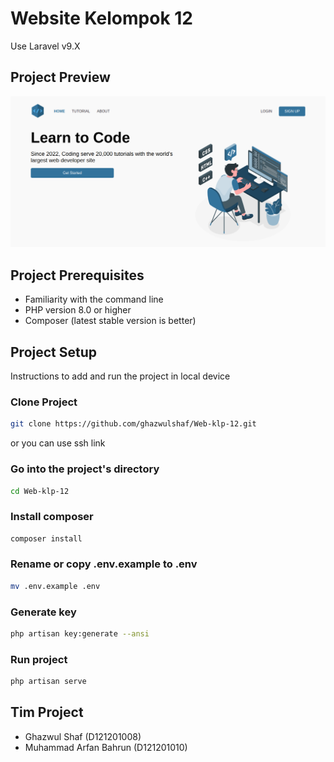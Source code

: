 # Website Kelompok 12
Use Laravel v9.X

## Project Preview
![Preview](/public/assets/screenshots/landing/home.png)

## Project Prerequisites
- Familiarity with the command line
- PHP version 8.0 or higher
- Composer (latest stable version is better)

## Project Setup
Instructions to add and run the project in local device

### Clone Project

```sh
git clone https://github.com/ghazwulshaf/Web-klp-12.git
```
or you can use ssh link

### Go into the project's directory

```sh
cd Web-klp-12
```

### Install composer

```sh
composer install
```

### Rename or copy .env.example to .env

```sh
mv .env.example .env
```

### Generate key

```sh
php artisan key:generate --ansi
```

### Run project

```sh
php artisan serve
```

## Tim Project
- Ghazwul Shaf (D121201008)
- Muhammad Arfan Bahrun (D121201010)
